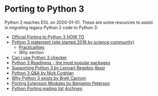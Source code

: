 # Porting to Python 3

Python 2 reaches EOL on 2020-01-01. These are some resources to assist in migrating legacy Python 2 code to Python 3:

- [Official Porting to Python 3 HOW TO](https://docs.python.org/3/howto/pyporting.html)
- [Python 3 statement (site started 2016 by science community)](https://python3statement.org)
    - [Practicalities](https://python3statement.org/practicalities/)
    - *Why* section
- [Can I use Python 3 checker](https://caniusepython3.com/)
- [Python 3 Readiness - the most popular packages](http://py3readiness.org/)
- [Supporting Python 3 by Lennart Regebro](http://python3porting.com/) [*Repo*](https://github.com/regebro/supporting-python-3)
- [Python 3 Q&A by Nick Coghlan](https://ncoghlan-devs-python-notes.readthedocs.io/en/latest/python3/questions_and_answers.html)
- [Why Python 3 exists by Brett Cannon](https://snarky.ca/why-python-3-exists/)
- [Porting Extension Modules by Benjamin Peterson](https://docs.python.org/3/howto/cporting.html#cporting-howto)
- [Python Porting mailing list](https://mail.python.org/mailman/listinfo/python-porting) [*Archives*](https://mail.python.org/pipermail/python-porting/)
